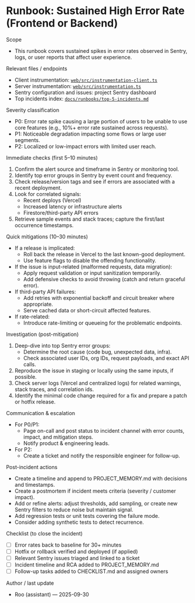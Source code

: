 # Runbook: Sustained High Error Rate (Frontend or Backend)

Scope
- This runbook covers sustained spikes in error rates observed in Sentry, logs, or user reports that affect user experience.

Relevant files / endpoints
- Client instrumentation: [`web/src/instrumentation-client.ts`](web/src/instrumentation-client.ts:1)
- Server instrumentation: [`web/src/instrumentation.ts`](web/src/instrumentation.ts:1)
- Sentry configuration and issues: project Sentry dashboard
- Top incidents index: [`docs/runbooks/top-5-incidents.md`](docs/runbooks/top-5-incidents.md:1)

Severity classification
- P0: Error rate spike causing a large portion of users to be unable to use core features (e.g., 10%+ error rate sustained across requests).
- P1: Noticeable degradation impacting some flows or large user segments.
- P2: Localized or low-impact errors with limited user reach.

Immediate checks (first 5–10 minutes)
1. Confirm the alert source and timeframe in Sentry or monitoring tool.
2. Identify top error groups in Sentry by event count and frequency.
3. Check release/version tags and see if errors are associated with a recent deployment.
4. Look for correlated signals:
   - Recent deploys (Vercel)
   - Increased latency or infrastructure alerts
   - Firestore/third-party API errors
5. Retrieve sample events and stack traces; capture the first/last occurrence timestamps.

Quick mitigations (10–30 minutes)
- If a release is implicated:
  - Roll back the release in Vercel to the last known-good deployment.
  - Use feature flags to disable the offending functionality.
- If the issue is input-related (malformed requests, data migration):
  - Apply request validation or input sanitization temporarily.
  - Add defensive checks to avoid throwing (catch and return graceful error).
- If third-party API failures:
  - Add retries with exponential backoff and circuit breaker where appropriate.
  - Serve cached data or short-circuit affected features.
- If rate-related:
  - Introduce rate-limiting or queueing for the problematic endpoints.

Investigation (post-mitigation)
1. Deep-dive into top Sentry error groups:
   - Determine the root cause (code bug, unexpected data, infra).
   - Check associated user IDs, org IDs, request payloads, and exact API calls.
2. Reproduce the issue in staging or locally using the same inputs, if possible.
3. Check server logs (Vercel and centralized logs) for related warnings, stack traces, and correlation ids.
4. Identify the minimal code change required for a fix and prepare a patch or hotfix release.

Communication & escalation
- For P0/P1:
  - Page on-call and post status to incident channel with error counts, impact, and mitigation steps.
  - Notify product & engineering leads.
- For P2:
  - Create a ticket and notify the responsible engineer for follow-up.

Post-incident actions
- Create a timeline and append to PROJECT_MEMORY.md with decisions and timestamps.
- Create a postmortem if incident meets criteria (severity / customer impact).
- Add or refine alerts: adjust thresholds, add sampling, or create new Sentry filters to reduce noise but maintain signal.
- Add regression tests or unit tests covering the failure mode.
- Consider adding synthetic tests to detect recurrence.

Checklist (to close the incident)
- [ ] Error rates back to baseline for 30+ minutes
- [ ] Hotfix or rollback verified and deployed (if applied)
- [ ] Relevant Sentry issues triaged and linked to a ticket
- [ ] Incident timeline and RCA added to PROJECT_MEMORY.md
- [ ] Follow-up tasks added to CHECKLIST.md and assigned owners

Author / last update
- Roo (assistant) — 2025-09-30